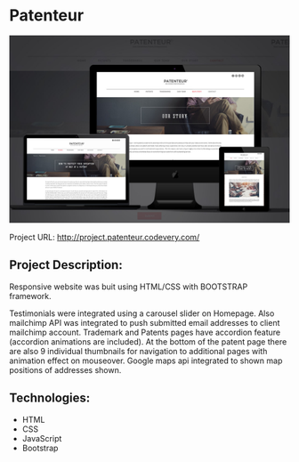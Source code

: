 # Patenteur
![alt tag](patenteur.jpg "Preview")

Project URL: http://project.patenteur.codevery.com/

## Project Description:

Responsive website was buit using HTML/CSS with BOOTSTRAP framework.

Testimonials were integrated using a carousel slider on Homepage. Also mailchimp API was integrated to push submitted email addresses to client mailchimp account.
Trademark and Patents pages have accordion feature (accordion animations are included).
At the bottom of the patent page there are also 9 individual thumbnails for navigation to additional pages with animation effect on mouseover.
Google maps api integrated to shown map positions of addresses shown.


## Technologies:
* HTML
* CSS
* JavaScript
* Bootstrap